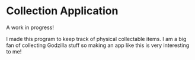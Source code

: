 # Collection Application

A work in progress!

I made this program to keep track of physical collectable items. I am a big fan of collecting Godzilla stuff so making an app like this is very interesting to me! 